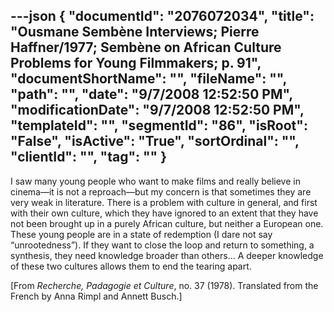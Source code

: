 ---json
{
  "documentId": "2076072034",
  "title": "Ousmane Sembène Interviews; Pierre Haffner/1977; Sembène on African Culture Problems for Young Filmmakers; p. 91",
  "documentShortName": "",
  "fileName": "",
  "path": "",
  "date": "9/7/2008 12:52:50 PM",
  "modificationDate": "9/7/2008 12:52:50 PM",
  "templateId": "",
  "segmentId": "86",
  "isRoot": "False",
  "isActive": "True",
  "sortOrdinal": "",
  "clientId": "",
  "tag": ""
}
---

I saw many young people who want to make films and really believe in cinema—it is not a reproach—but my concern is that sometimes they are very weak in literature. There is a problem with culture in general, and first with their own culture, which they have ignored to an extent that they have not been brought up in a purely African culture, but neither a European one. These young people are in a state of redemption (I dare not say “unrootedness”). If they want to close the loop and return to something, a synthesis, they need knowledge broader than others… A deeper knowledge of these two cultures allows them to end the tearing apart.

[From *Recherche, Padagogie et Culture*, no. 37 (1978). Translated from the French by Anna Rimpl and Annett Busch.]
